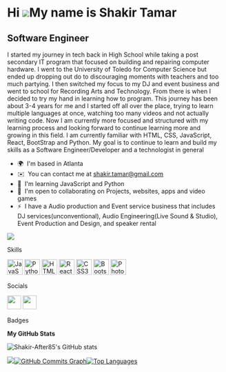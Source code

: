 Hi ![](https://user-images.githubusercontent.com/18350557/176309783-0785949b-9127-417c-8b55-ab5a4333674e.gif)My name is Shakir Tamar
====================================================================================================================================

Software Engineer
-----------------

I started my journey in tech back in High School while taking a post secondary IT program that focused on building and repairing computer hardware. I went to the University of Toledo for Computer Science but ended up dropping out do to discouraging moments with teachers and too much partying. I then switched my focus to my DJ and event business and went to school for Recording Arts and Technology. From there is when I decided to try my hand in learning how to program. This journey has been about 3-4 years for me and I started off all over the place, trying to learn multiple languages at once, watching too many videos and not actually writing code. Now I am currently more focused and structured with my learning process and looking forward to continue learning more and growing in this field. I am currently familiar with HTML, CSS, JavaScript, React, BootStrap and Python. My goal is to continue to learn and build my skills as a Software Engineer/Developer and a technologist in general

*   🌍  I'm based in Atlanta
*   ✉️  You can contact me at [shakir.tamar@gmail.com](mailto:shakir.tamar@gmail.com)
*   🧠  I'm learning JavaScript and Python
*   🤝  I'm open to collaborating on Projects, websites, apps and video games
*   ⚡  I have a Audio production and Event service business that includes DJ services(unconventional), Audio Engineering(Live Sound & Studio), Event Production and Design, and speaker rental

<a href="https://www.twitter.com/ShakirTamar" target="_blank" rel="noreferrer"><img
                  src="https://img.shields.io/twitter/follow/ShakirTamar?logo=twitter&style=for-the-badge&color=0891b2&labelColor=1c1917"
                /></a>
                
 Skills 
<p align="left">
<a href="https://developer.mozilla.org/en-US/docs/Web/JavaScript" target="_blank" rel="noreferrer"><img src="https://raw.githubusercontent.com/danielcranney/readme-generator/main/public/icons/skills/javascript-colored.svg" width="36" height="36" alt="JavaScript" /></a>
<a href="https://www.python.org/" target="_blank" rel="noreferrer"><img src="https://raw.githubusercontent.com/danielcranney/readme-generator/main/public/icons/skills/python-colored.svg" width="36" height="36" alt="Python" /></a>
<a href="https://developer.mozilla.org/en-US/docs/Glossary/HTML5" target="_blank" rel="noreferrer"><img src="https://raw.githubusercontent.com/danielcranney/readme-generator/main/public/icons/skills/html5-colored.svg" width="36" height="36" alt="HTML5" /></a>
<a href="https://reactjs.org/" target="_blank" rel="noreferrer"><img src="https://raw.githubusercontent.com/danielcranney/readme-generator/main/public/icons/skills/react-colored.svg" width="36" height="36" alt="React" /></a>
<a href="https://www.w3.org/TR/CSS/#css" target="_blank" rel="noreferrer"><img src="https://raw.githubusercontent.com/danielcranney/readme-generator/main/public/icons/skills/css3-colored.svg" width="36" height="36" alt="CSS3" /></a>
<a href="https://getbootstrap.com/" target="_blank" rel="noreferrer"><img src="https://raw.githubusercontent.com/danielcranney/readme-generator/main/public/icons/skills/bootstrap-colored.svg" width="36" height="36" alt="Bootstrap" /></a>
<a href="https://www.adobe.com/uk/products/photoshop.html" target="_blank" rel="noreferrer"><img src="https://raw.githubusercontent.com/danielcranney/readme-generator/main/public/icons/skills/photoshop-colored.svg" width="36" height="36" alt="Photoshop" /></a>
</p>
                    
 Socials
<p align="left">
<!-- <a href="https://www.github.com/Shakir-After85" target="_blank" rel="noreferrer"><img src="https://raw.githubusercontent.com/danielcranney/readme-generator/main/public/icons/socials/github.svg" width="32" height="32" /></a> -->
  <a href="https://www.linkedin.com/in/shakir-tamar-7b0472204/" target="_blank" rel="noreferrer"><img src="https://raw.githubusercontent.com/danielcranney/readme-generator/main/public/icons/socials/linkedin.svg" width="32" height="32" /></a>
 <a href="https://www.twitter.com/ShakirTamar" target="_blank" rel="noreferrer"><img src="https://raw.githubusercontent.com/danielcranney/readme-generator/main/public/icons/socials/twitter.svg" width="32" height="32" /></a></p>

Badges

<b>My GitHub Stats</b>
<!-- <a href="http://www.github.com/Shakir-After85">  -->
  
  <img src="https://github-readme-stats.vercel.app/api?username=Shakir-After85&show_icons=true&hide=&count_private=true&title_color=0891b2&text_color=ffffff&icon_color=0891b2&bg_color=1c1917&hide_border=true&show_icons=true" alt="Shakir-After85's GitHub stats" /></a>


<a href="http://www.github.com/Shakir-After85">
<img src="https://github-readme-streak-stats.herokuapp.com/?user=Shakir-After85&stroke=ffffff&background=1c1917&ring=0891b2&fire=0891b2&currStreakNum=ffffff&currStreakLabel=0891b2&sideNums=ffffff&sideLabels=ffffff&dates=ffffff&hide_border=true" /></a><a
                      href="http://www.github.com/Shakir-After85"><img src="https://activity-graph.herokuapp.com/graph?username=Shakir-After85&bg_color=1c1917&color=ffffff&line=0891b2&point=ffffff&area_color=1c1917&area=true&hide_border=true&custom_title=GitHub%20Commits%20Graph" alt="GitHub Commits Graph" /></a><a href="https://github.com/Shakir-After85" align="left"><img src="https://github-readme-stats.vercel.app/api/top-langs/?username=Shakir-After85&langs_count=10&title_color=0891b2&text_color=ffffff&icon_color=0891b2&bg_color=1c1917&hide_border=true&locale=en&custom_title=Top%20%Languages" alt="Top Languages" /> </a>
